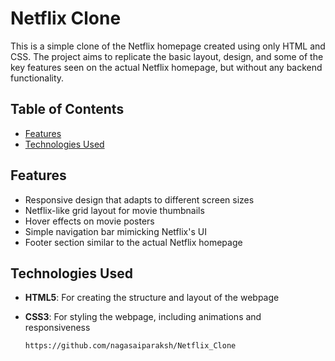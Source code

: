 # Netflix Clone

This is a simple clone of the Netflix homepage created using only HTML and CSS. The project aims to replicate the basic layout, design, and some of the key features seen on the actual Netflix homepage, but without any backend functionality.

## Table of Contents

- [Features](#features)
- [Technologies Used](#technologies-used)

## Features

- Responsive design that adapts to different screen sizes
- Netflix-like grid layout for movie thumbnails
- Hover effects on movie posters
- Simple navigation bar mimicking Netflix's UI
- Footer section similar to the actual Netflix homepage

## Technologies Used

- **HTML5**: For creating the structure and layout of the webpage
- **CSS3**: For styling the webpage, including animations and responsiveness


   ```bash
   https://github.com/nagasaiparaksh/Netflix_Clone
